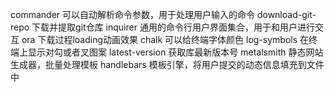 commander 可以自动解析命令参数，用于处理用户输入的命令
download-git-repo 下载并提取git仓库
inquirer 通用的命令行用户界面集合，用于和用户进行交互
ora 下载过程loading动画效果
chalk 可以给终端字体颜色
log-symbols 在终端上显示对勾或者叉图案
latest-version 获取库最新版本号
metalsmith 静态网站生成器，批量处理模板
handlebars 模板引擎，将用户提交的动态信息填充到文件中
